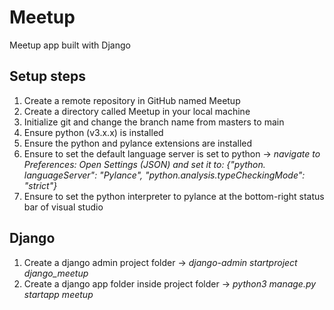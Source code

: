 # Meetup
Meetup app built with Django

## Setup steps
  1. Create a remote repository in GitHub named Meetup
  2. Create a directory called Meetup in your local machine
  3. Initialize git and change the branch name from masters to main
  4. Ensure python (v3.x.x) is installed
  5. Ensure the python and pylance extensions are installed
  6. Ensure to set the default language server is set to python -> *navigate to Preferences: Open Settings (JSON) and set it to: {"python.  languageServer": "Pylance", "python.analysis.typeCheckingMode": "strict"}*
  7. Ensure to set the python interpreter to pylance at the bottom-right status bar of visual studio


## Django 
  1. Create a django admin project folder -> *django-admin startproject django_meetup*
  2. Create a django app folder inside project folder -> *python3 manage.py startapp meetup*